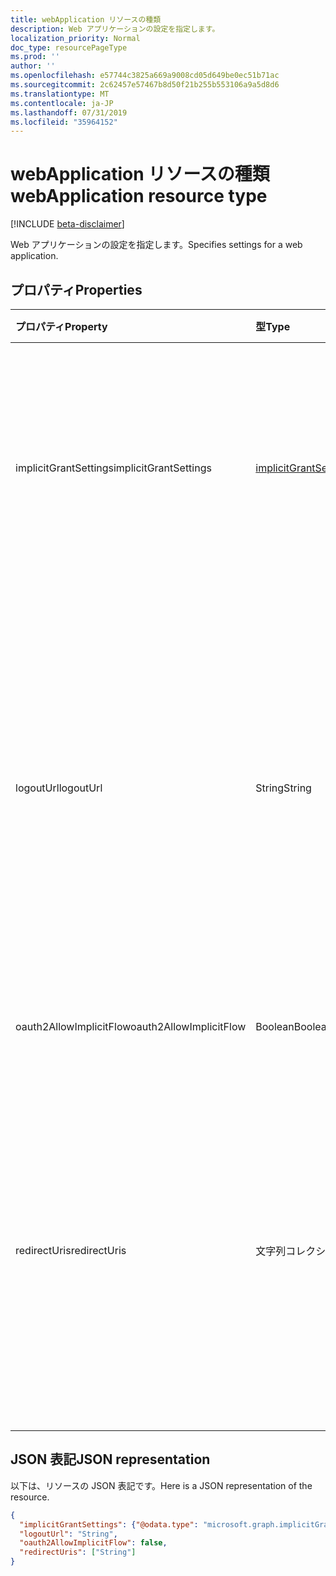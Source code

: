 ```yaml
---
title: webApplication リソースの種類
description: Web アプリケーションの設定を指定します。
localization_priority: Normal
doc_type: resourcePageType
ms.prod: ''
author: ''
ms.openlocfilehash: e57744c3825a669a9008cd05d649be0ec51b71ac
ms.sourcegitcommit: 2c62457e57467b8d50f21b255b553106a9a5d8d6
ms.translationtype: MT
ms.contentlocale: ja-JP
ms.lasthandoff: 07/31/2019
ms.locfileid: "35964152"
---
```

# <a name="webapplication-resource-type"></a><span data-ttu-id="78dde-103">webApplication リソースの種類</span><span class="sxs-lookup"><span data-stu-id="78dde-103">webApplication resource type</span></span>

[!INCLUDE [beta-disclaimer](../../includes/beta-disclaimer.md)]

<span data-ttu-id="78dde-104">Web アプリケーションの設定を指定します。</span><span class="sxs-lookup"><span data-stu-id="78dde-104">Specifies settings for a web application.</span></span>

## <a name="properties"></a><span data-ttu-id="78dde-105">プロパティ</span><span class="sxs-lookup"><span data-stu-id="78dde-105">Properties</span></span>

| <span data-ttu-id="78dde-106">プロパティ</span><span class="sxs-lookup"><span data-stu-id="78dde-106">Property</span></span> | <span data-ttu-id="78dde-107">型</span><span class="sxs-lookup"><span data-stu-id="78dde-107">Type</span></span> | <span data-ttu-id="78dde-108">説明</span><span class="sxs-lookup"><span data-stu-id="78dde-108">Description</span></span> |
|:---------|:-----|:------------|
|<span data-ttu-id="78dde-109">implicitGrantSettings</span><span class="sxs-lookup"><span data-stu-id="78dde-109">implicitGrantSettings</span></span>|[<span data-ttu-id="78dde-110">implicitGrantSettings</span><span class="sxs-lookup"><span data-stu-id="78dde-110">implicitGrantSettings</span></span>](implicitgrantsettings.md)| <span data-ttu-id="78dde-111">この web アプリケーションが OAuth 2.0 暗黙的フローを使用してトークンを要求できるかどうかを指定します。</span><span class="sxs-lookup"><span data-stu-id="78dde-111">Specifies whether this web application can request tokens using the OAuth 2.0 implicit flow.</span></span>|
|<span data-ttu-id="78dde-112">logoutUrl</span><span class="sxs-lookup"><span data-stu-id="78dde-112">logoutUrl</span></span>|<span data-ttu-id="78dde-113">String</span><span class="sxs-lookup"><span data-stu-id="78dde-113">String</span></span>| <span data-ttu-id="78dde-114">Microsoft の承認サービスで、[フロント チャネル](https://openid.net/specs/openid-connect-frontchannel-1_0.html)、[バック チャネル](https://openid.net/specs/openid-connect-backchannel-1_0.html)または SAML ログアウト プロトコルを使ってユーザーのログアウトするのに使う URL を指定します。</span><span class="sxs-lookup"><span data-stu-id="78dde-114">Specifies the URL that will be used by Microsoft's authorization service to logout an user using [front-channel](https://openid.net/specs/openid-connect-frontchannel-1_0.html), [back-channel](https://openid.net/specs/openid-connect-backchannel-1_0.html) or SAML logout protocols.</span></span> |
|<span data-ttu-id="78dde-115">oauth2AllowImplicitFlow</span><span class="sxs-lookup"><span data-stu-id="78dde-115">oauth2AllowImplicitFlow</span></span>|<span data-ttu-id="78dde-116">Boolean</span><span class="sxs-lookup"><span data-stu-id="78dde-116">Boolean</span></span>| <span data-ttu-id="78dde-117">現在は廃止されています。</span><span class="sxs-lookup"><span data-stu-id="78dde-117">Deprecated.</span></span> <span data-ttu-id="78dde-118">使用しないでください。</span><span class="sxs-lookup"><span data-stu-id="78dde-118">Do not use.</span></span> | 
|<span data-ttu-id="78dde-119">redirectUris</span><span class="sxs-lookup"><span data-stu-id="78dde-119">redirectUris</span></span>|<span data-ttu-id="78dde-120">文字列コレクション</span><span class="sxs-lookup"><span data-stu-id="78dde-120">String collection</span></span>| <span data-ttu-id="78dde-121">サインインのためにユーザートークンが送信される Url、または OAuth 2.0 認証コードとアクセストークンがに送信されるリダイレクト Uri を指定します。</span><span class="sxs-lookup"><span data-stu-id="78dde-121">Specifies the URLs that user tokens are sent to for sign in, or the redirect URIs that OAuth 2.0 authorization codes and access tokens are sent to.</span></span> |

## <a name="json-representation"></a><span data-ttu-id="78dde-122">JSON 表記</span><span class="sxs-lookup"><span data-stu-id="78dde-122">JSON representation</span></span>
<span data-ttu-id="78dde-123">以下は、リソースの JSON 表記です。</span><span class="sxs-lookup"><span data-stu-id="78dde-123">Here is a JSON representation of the resource.</span></span>

<!-- {
  "blockType": "resource",
  "optionalProperties": [

  ],
  "@odata.type": "microsoft.graph.webApplication"
}-->

```json
{
  "implicitGrantSettings": {"@odata.type": "microsoft.graph.implicitGrantSettings"},
  "logoutUrl": "String",
  "oauth2AllowImplicitFlow": false,
  "redirectUris": ["String"]
}

```


<!-- uuid: 8fcb5dbc-d5aa-4681-8e31-b001d5168d79
2015-10-25 14:57:30 UTC -->
<!--
{
  "type": "#page.annotation",
  "description": "webApplication resource",
  "keywords": "",
  "section": "documentation",
  "tocPath": "",
  "suppressions": []
}
-->
